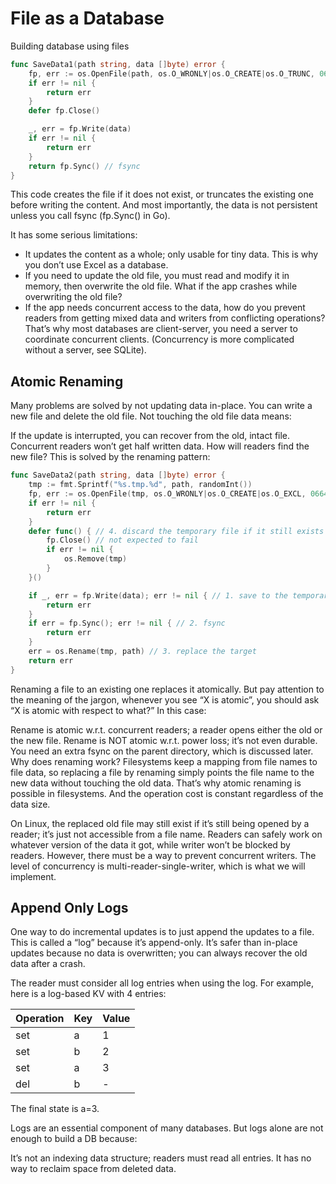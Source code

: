 # File as a Database

Building database using files

```go
func SaveData1(path string, data []byte) error {
    fp, err := os.OpenFile(path, os.O_WRONLY|os.O_CREATE|os.O_TRUNC, 0664)
    if err != nil {
        return err
    }
    defer fp.Close()

    _, err = fp.Write(data)
    if err != nil {
        return err
    }
    return fp.Sync() // fsync
}
```

This code creates the file if it does not exist, or truncates the existing one before writing the content. And most importantly, the data is not persistent unless you call fsync (fp.Sync() in Go).

It has some serious limitations:

- It updates the content as a whole; only usable for tiny data. This is why you don’t use Excel as a database.
- If you need to update the old file, you must read and modify it in memory, then overwrite the old file. What if the app crashes while overwriting the old file?
- If the app needs concurrent access to the data, how do you prevent readers from getting mixed data and writers from conflicting operations? That’s why most databases are client-server, you need a server to coordinate concurrent clients. (Concurrency is more complicated without a server, see SQLite).

## Atomic Renaming

Many problems are solved by not updating data in-place. You can write a new file and delete the old file. Not touching the old file data means:

If the update is interrupted, you can recover from the old, intact file.
Concurrent readers won’t get half written data.
How will readers find the new file? This is solved by the renaming pattern:

```go
func SaveData2(path string, data []byte) error {
    tmp := fmt.Sprintf("%s.tmp.%d", path, randomInt())
    fp, err := os.OpenFile(tmp, os.O_WRONLY|os.O_CREATE|os.O_EXCL, 0664)
    if err != nil {
        return err
    }
    defer func() { // 4. discard the temporary file if it still exists
        fp.Close() // not expected to fail
        if err != nil {
            os.Remove(tmp)
        }
    }()

    if _, err = fp.Write(data); err != nil { // 1. save to the temporary file
        return err
    }
    if err = fp.Sync(); err != nil { // 2. fsync
        return err
    }
    err = os.Rename(tmp, path) // 3. replace the target
    return err
}
```

Renaming a file to an existing one replaces it atomically. But pay attention to the meaning of the jargon, whenever you see “X is atomic”, you should ask “X is atomic with respect to what?” In this case:

Rename is atomic w.r.t. concurrent readers; a reader opens either the old or the new file.
Rename is NOT atomic w.r.t. power loss; it’s not even durable. You need an extra fsync on the parent directory, which is discussed later.
Why does renaming work?
Filesystems keep a mapping from file names to file data, so replacing a file by renaming simply points the file name to the new data without touching the old data. That’s why atomic renaming is possible in filesystems. And the operation cost is constant regardless of the data size.

On Linux, the replaced old file may still exist if it’s still being opened by a reader; it’s just not accessible from a file name. Readers can safely work on whatever version of the data it got, while writer won’t be blocked by readers. However, there must be a way to prevent concurrent writers. The level of concurrency is multi-reader-single-writer, which is what we will implement.

## Append Only Logs

One way to do incremental updates is to just append the updates to a file. This is called a “log” because it’s append-only. It’s safer than in-place updates because no data is overwritten; you can always recover the old data after a crash.

The reader must consider all log entries when using the log. For example, here is a log-based KV with 4 entries:

| Operation | Key | Value |
|-----------|-----|-------|
| set       | a   | 1     |
| set       | b   | 2     |
| set       | a   | 3     |
| del       | b   | -     |

The final state is a=3.

Logs are an essential component of many databases. But logs alone are not enough to build a DB because:

It’s not an indexing data structure; readers must read all entries.
It has no way to reclaim space from deleted data.